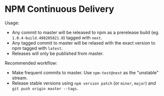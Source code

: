 # NPM Continuous Delivery

Usage:

- Any commit to master will be released to npm as a prerelease build (eg. `1.0.4-build.498205821.0`) tagged with `next`.
- Any tagged commit to master will be relased with the exact version to npm tagged with `latest`.
- Releases will only be published from master.

Recommended workflow:

- Make frequent commits to master. Use `npm-test@next` as the "unstable" stream.
- Release stable versions using `npm version patch` (or `minor`, `major`) and `git push origin master --tags`.
